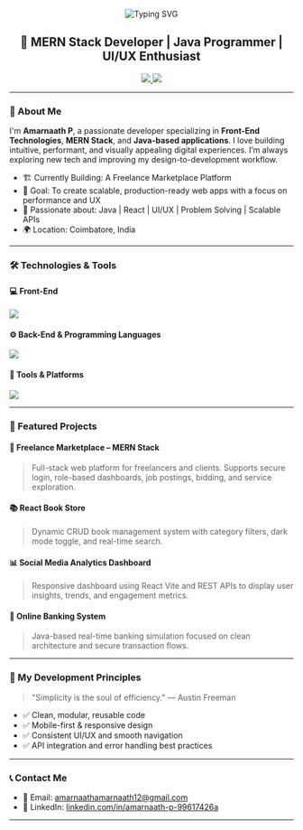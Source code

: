 <!-- Banner -->
<p align="center">
  <img src="https://readme-typing-svg.demolab.com?font=Fira+Code&duration=3000&pause=500&color=0E8AC8&center=true&vCenter=true&width=435&lines=Hi+I'm+Amarnaath+P;Front-End+%7C+MERN+%7C+Java+Developer;Crafting+Clean+and+Functional+UIs" alt="Typing SVG" />
</p>

<h2 align="center">🚀 MERN Stack Developer | Java Programmer | UI/UX Enthusiast</h2>

<p align="center">
  <a href="https://www.linkedin.com/in/amarnaath-p-99617426a/" target="_blank">
    <img src="https://img.shields.io/badge/LinkedIn-blue?style=for-the-badge&logo=linkedin&logoColor=white" />
  </a>
  <a href="mailto:amarnaathamarnaath12@gmail.com">
    <img src="https://img.shields.io/badge/Gmail-D14836?style=for-the-badge&logo=gmail&logoColor=white" />
  </a>
</p>

---

### 👋 About Me

I'm **Amarnaath P**, a passionate developer specializing in **Front-End Technologies**, **MERN Stack**, and **Java-based applications**. I love building intuitive, performant, and visually appealing digital experiences. I’m always exploring new tech and improving my design-to-development workflow.

- 🏗️ Currently Building: A Freelance Marketplace Platform  
- 🎯 Goal: To create scalable, production-ready web apps with a focus on performance and UX  
- 🧩 Passionate about: Java | React | UI/UX | Problem Solving | Scalable APIs  
- 🌍 Location: Coimbatore, India  

---

### 🛠️ Technologies & Tools

#### 💻 Front-End
<p align="left">
  <img src="https://skillicons.dev/icons?i=react,js,html,css,tailwind,bootstrap,vite,figma" />
</p>

#### ⚙️ Back-End & Programming Languages
<p align="left">
  <img src="https://skillicons.dev/icons?i=nodejs,express,mongodb,java,spring,python,mysql" />
</p>

#### 🔧 Tools & Platforms
<p align="left">
  <img src="https://skillicons.dev/icons?i=git,github,vercel,netlify,postman,vscode" />
</p>

---

### 📌 Featured Projects

#### 🧩 **Freelance Marketplace – MERN Stack**
> Full-stack web platform for freelancers and clients. Supports secure login, role-based dashboards, job postings, bidding, and service exploration.

#### 📚 **React Book Store**
> Dynamic CRUD book management system with category filters, dark mode toggle, and real-time search.

#### 📊 **Social Media Analytics Dashboard**
> Responsive dashboard using React Vite and REST APIs to display user insights, trends, and engagement metrics.

#### 🏦 **Online Banking System**
> Java-based real-time banking simulation focused on clean architecture and secure transaction flows.

---

### 🧠 My Development Principles

> "Simplicity is the soul of efficiency." — Austin Freeman

- ✅ Clean, modular, reusable code  
- ✅ Mobile-first & responsive design  
- ✅ Consistent UI/UX and smooth navigation  
- ✅ API integration and error handling best practices  

---

### 📞 Contact Me

- 📧 Email: [amarnaathamarnaath12@gmail.com](mailto:amarnaathamarnaath12@gmail.com)  
- 💼 LinkedIn: [linkedin.com/in/amarnaath-p-99617426a](https://www.linkedin.com/in/amarnaath-p-99617426a)

---


